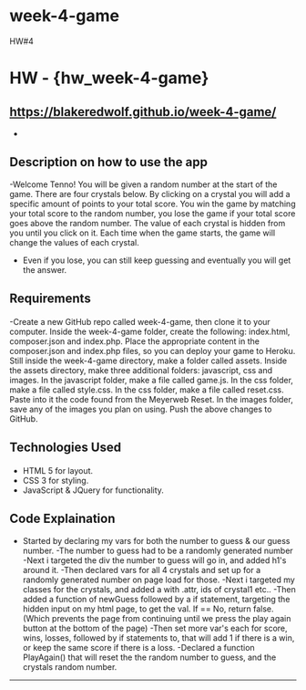 # week-4-game
HW#4
# HW - {hw_week-4-game}

## https://blakeredwolf.github.io/week-4-game/
 - 

## Description on how to use the app
-Welcome Tenno! You will be given a random number at the start of the game.
There are four crystals below. By clicking on a crystal you will add a specific amount of points to your total score.
You win the game by matching your total score to the random number, you lose the game if your total score goes above the random number.
The value of each crystal is hidden from you until you click on it.
Each time when the game starts, the game will change the values of each crystal.
- Even if you lose, you can still keep guessing and eventually you will get the answer.
## Requirements
#### 
-Create a new GitHub repo called week-4-game, then clone it to your computer.
Inside the week-4-game folder, create the following: index.html, composer.json and index.php.
Place the appropriate content in the composer.json and index.php files, so you can deploy your game to Heroku.
Still inside the week-4-game directory, make a folder called assets.
Inside the assets directory, make three additional folders: javascript, css and images.
In the javascript folder, make a file called game.js.
In the css folder, make a file called style.css.
In the css folder, make a file called reset.css. Paste into it the code found from the Meyerweb Reset.
In the images folder, save any of the images you plan on using.
Push the above changes to GitHub.

## Technologies Used
####
- HTML 5 for layout.
- CSS 3 for styling.
- JavaScript & JQuery for functionality.

## Code Explaination
- Started by declaring my vars for both the number to guess & 
our guess number.
-The number to guess had to be a randomly generated number
-Next i targeted the div the number to guess will go in, and added h1's around it.
-Then declared vars for all 4 crystals and set up for a randomly generated number on page load for those.
-Next i targeted my classes for the crystals, and added a with .attr, ids of crystal1 etc..
-Then added a function of newGuess followed by a if statement, targeting the hidden input on my html page, to get the val. If == No, return false. (Which prevents the page from continuing until we press the play again button at the bottom of the page)
-Then set more var's each for score, wins, losses, followed by if statements to, that will add 1 if there is a win, or keep the same score if there is a loss.
-Declared a function PlayAgain() that will reset the the random number to guess, and the crystals random number.

-------------